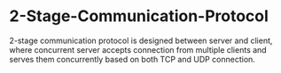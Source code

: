 # 2-Stage-Communication-Protocol
2-stage communication protocol is designed between server and client, where concurrent server accepts connection from multiple clients and serves them concurrently based on both TCP and UDP connection.
